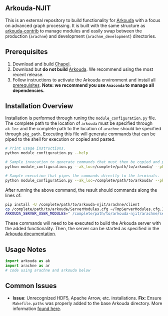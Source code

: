 ## Arkouda-NJIT
This is an external repository to build functionality for [Arkouda](https://github.com/Bears-R-Us/Arkouda) with a focus on advanced graph processing. It is built with the same structure as [arkouda-contrib](https://github.com/Bears-R-Us/arkouda-contrib) to manage modules and easily swap between the production (`arachne`) and development (`arachne_development`) directories.

## Prerequisites
1. Download and build [Chapel](https://chapel-lang.org/download.html).
2. Download but **do not build** [Arkouda](https://github.com/Bears-R-Us/arkouda). We recommend using the most recent release.
3. Follow instructions to activate the Arkouda environment and install all [prerequisites](https://github.com/Bears-R-Us/arkouda#prerequisites-toc). **Note: we recommend you use `Anaconda` to manage all dependencies.** 

## Installation Overview
Installation is performed through runing the `module_configuration.py` file. The complete path to the location of `arkouda` must be specified through `ak_loc` and the complete path to the location of `arachne` should be specified through `pkg_path`. Executing this file will generate commands that can be piped to the shell for execution or copied and pasted. 

```bash
# Print usage instructions.
python module_configuration.py --help

# Sample invocation to generate commands that must then be copied and pasted.
python module_configuration.py --ak_loc=/complete/path/to/arkouda/ --pkg_path=/complete/path/to/arkouda-njit/arachne/

# Sample execution that pipes the commands directly to the terminals.
python module_configuration.py --ak_loc=/complete/path/to/arkouda/ --pkg_path=/complete/path/to/arkouda-njit/arachne/ | bash
```

After running the above command, the result should commands along the lines of:
```bash
pip install -U /complete/path/to/arkouda-njit/arachne/client
cp /complete/path/to/arkouda/ServerModules.cfg ~/TmpServerModules.cfg.1683320760
ARKOUDA_SERVER_USER_MODULES=" /complete/path/to/arkouda-njit/arachne/server/BuildGraphMsg.chpl  /complete/path/to/arkouda-njit/arachne/server/PropertyGraphMsg.chpl  /complete/path/to/arkouda-njit/arachne/server/GraphInfoMsg.chpl  /complete/path/to/arkouda-njit/arachne/server/BFSMsg.chpl  /complete/path/to/arkouda-njit/arachne/server/TriCtrMsg.chpl  /complete/path/to/arkouda-njit/arachne/server/TriCntMsg.chpl  /complete/path/to/arkouda-njit/arachne/server/TrussMsg.chpl  /complete/path/to/arkouda-njit/arachne/server/CCMsg.chpl" ARKOUDA_CONFIG_FILE=~/TmpServerModules.cfg.1683320760 ARKOUDA_SKIP_CHECK_DEPS=true make -C /Users/alvaradoo/Research/arkouda
```

These commands will need to be executed to build the Arkouda server with the added functionality. Then, the server can be started as specified in the [Arkouda documentation](https://github.com/Bears-R-Us/arkouda#running-arkouda_server-toc).

## Usage Notes
```python
import arkouda as ak
import arachne as ar
# code using arachne and arkouda below
```

## Common Issues
* **Issue**: Unrecognized HDF5, Apache Arrow, etc. installations. 
  **Fix**: Ensure `Makefile.paths` was properly added to the base Arkouda directory. More information [found here](https://github.com/Bears-R-Us/arkouda#building-arkouda-toc).